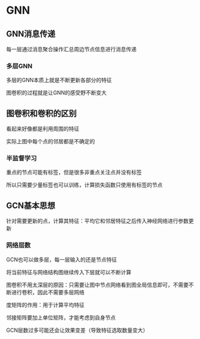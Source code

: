 # GNN

## GNN消息传递

每一层通过消息聚合操作汇总周边节点信息进行消息传递

### 多层GNN

多层的GNN本质上就是不断更新各部分的特征

图卷积的过程就是让GNN的感受野不断变大

## 图卷积和卷积的区别

看起来好像都是利用周围的特征

实际上图中每个点的邻居都是不确定的

### 半监督学习

重点的节点可能有标签，但是很多非重点关注点并没有标签

所以只需要少量标签也可以训练，计算损失函数只使用有标签的节点

## GCN基本思想

针对需要更新的点，计算其特征：平均它和邻居特征之后传入神经网络进行参数更新

### 网络层数

GCN也可以做多层，每一层输入的还是节点特征

将当前特征与网络结构图继续传入下层就可以不断计算

图卷积不用太深层的原因：只需要让图中节点网络看到图全局信息即可，不需要不断进行卷积，因此不需要多层网络

度矩阵的作用：用于计算平均特征

邻接矩阵要加上单位矩阵，才能考虑到自身节点

GCN层数过多可能还会让效果变差（导致特征选取数量变大）